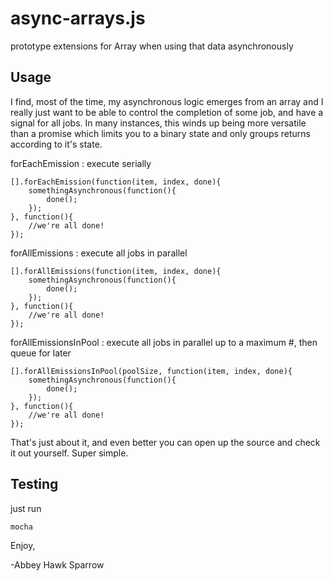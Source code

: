async-arrays.js
===============

prototype extensions for Array when using that data asynchronously

Usage
-----
I find, most of the time, my asynchronous logic emerges from an array and I really just want to be able to control the completion of some job, and have a signal for all jobs. In many instances, this winds up being more versatile than a promise which limits you to a binary state and only groups returns according to it's state. 

forEachEmission : execute serially

    [].forEachEmission(function(item, index, done){
        somethingAsynchronous(function(){
            done();
        });
    }, function(){
        //we're all done!
    });
    
forAllEmissions : execute all jobs in parallel

    [].forAllEmissions(function(item, index, done){
        somethingAsynchronous(function(){
            done();
        });
    }, function(){
        //we're all done!
    });
    
forAllEmissionsInPool : execute all jobs in parallel up to a maximum #, then queue for later

    [].forAllEmissionsInPool(poolSize, function(item, index, done){
        somethingAsynchronous(function(){
            done();
        });
    }, function(){
        //we're all done!
    });

That's just about it, and even better you can open up the source and check it out yourself. Super simple.

Testing
-------
just run
    
    mocha

Enjoy,

-Abbey Hawk Sparrow